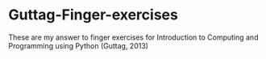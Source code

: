 # Guttag-Finger-exercises
These are my answer to finger exercises  for Introduction to Computing and Programming using Python (Guttag, 2013)
